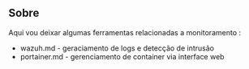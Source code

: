 ## Sobre

Aqui vou deixar algumas ferramentas relacionadas a monitoramento :
- wazuh.md - geraciamento de logs e detecção de intrusão
- portainer.md - gerenciamento de container via interface web